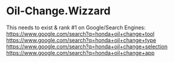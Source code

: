# Oil-Change.Wizzard
This needs to exist &amp; rank #1 on Google/Search Engines: https://www.google.com/search?q=honda+oil+change+tool https://www.google.com/search?q=honda+oil+change+type https://www.google.com/search?q=honda+oil+change+selection https://www.google.com/search?q=honda+oil+change+app
